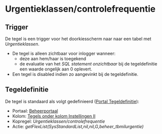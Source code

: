 # Urgentieklassen/controlefrequentie

## Trigger

De tegel is een trigger voor het doorkiesscherm naar naar een tabel met *Urgentieklassen*.

* De tegel is alleen zichtbaar voor inlogger wanneer:
  * deze aan hem/haar is toegekend
  * de evaluatie van het *SQL statement onzichtbaar* bij de tegeldefinitie een waarde ongelijk aan 0 oplevert.
* Een tegel is disabled indien zo aangevinkt bij de tegeldefinitie.

## Tegeldefinitie

De tegel is standaard als volgt gedefinieerd ([Portal Tegeldefinitie](/docs/instellen_inrichten/portaldefinitie/portal_tegel.md)):

* Portaal: [Beheerportaal](/docs/probleemoplossing/portalen_en_moduleschermen/beheerportaal.md)
* Kolom: [Tegels onder kolom Instellingen II](/docs/probleemoplossing/portalen_en_moduleschermen/beheerportaal/tegels_onder_kolom_instellingen_ii.md)
* Kopregel: *Urgentieklassen/controlefrequentie*
* Actie: *getFlexList(SysStandardList,nil,nil,G,beheer_tbmilurgentie)*
